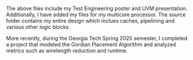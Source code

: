 The above files include my Test Engineering poster and UVM presentation. Additionally, I have added my files for my multicore processor. The source folder contains my entire design which inclues caches, pipelining and various other logic blocks.

More recently, during the Georgia Tech Spring 2025 semester, I completed a project that modeled the Gordian Placement Algorithm and analyzed metrics such as wirelength reduction and runtime.
